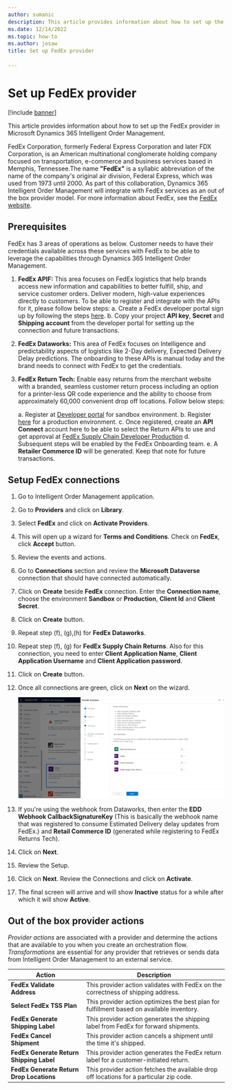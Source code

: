 ```yaml
---
author: sumanic
description: This article provides information about how to set up the FedEx provider in Microsoft Dynamics 365 Intelligent Order Management.
ms.date: 12/14/2022
ms.topic: how-to
ms.author: josaw
title: Set up FedEx provider

---
```


# Set up FedEx provider

[!include [banner](includes/banner.md)]

This article provides information about how to set up the FedEx provider in Microsoft Dynamics 365 Intelligent Order Management.

FedEx Corporation, formerly Federal Express Corporation and later FDX Corporation, is an American multinational conglomerate holding company focused on transportation, e-commerce and business services based in Memphis, Tennessee.The name **"FedEx"** is a syllabic abbreviation of the name of the company's original air division, Federal Express, which was used from 1973 until 2000. As part of this collaboration, Dynamics 365 Intelligent Order Management will integrate with FedEx services as an out of the box provider model. For more information about FedEx, see the [FedEx website](https://www.fedex.com/en-us/about.html). 

## Prerequisites 

FedEx has 3 areas of operations as below.  Customer needs to have their credentials available across these services with FedEx to be able to leverage the capabilities through Dynamics 365 Intelligent Order Management.

1. **FedEx APIF:** This area focuses on FedEx logistics that help brands access new information and capabilities to better fulfill, ship, and service customer orders. Deliver modern, high-value experiences directly to customers. To be able to register and integrate with the APIs for it, please follow below steps:
   a. Create a FedEx developer portal sign up by following the steps [here](https://developer.fedex.com/api/en-ca/get-started.html).
   b. Copy your project **API key**, **Secret** and **Shipping account** from the developer portal for setting up the connection and future transactions.
   
2. **FedEx Dataworks:** This area of FedEx focuses on Intelligence and predictability aspects of logistics like 2-Day delivery, Expected Delivery Delay predictions. The onboarding to these APIs is manual today and the brand needs to connect with FedEx to get the credentials.
3. **FedEx Return Tech:** Enable easy returns from the merchant website with a branded, seamless customer return process including an option for a printer-less QR code experience and the ability to choose from approximately 60,000 convenient drop off locations.
Follow below steps:

    a. Register at [Developer portal](https://developer-sandbox.supplychain.fedex.com/sandbox/) for sandbox environment. 
    b. Register [here](https://fulfillment.fedex.com/) for a production environment.
    c. Once registered, create an **API Connect** account here to be able to select the Return APIs to use and get approval at [FedEx Supply Chain Developer       Production](https://dev.supplychain.fedex.com/) 
    d. Subsequent steps will be enabled by the FedEx Onboarding team.
    e. A **Retailer Commerce ID** will be generated. Keep that note for future transactions.
    
## Setup FedEx connections

1. Go to Intelligent Order Management application.
1. Go to **Providers** and click on **Library**.
1. Select **FedEx** and click on **Activate Providers**.
1. This will open up a wizard for **Terms and Conditions**. Check on **FedEx**, click **Accept** button.
1. Review the events and actions.
1. Go to **Connections** section and review the **Microsoft Dataverse** connection that should have connected automatically.
1. Click on **Create** beside **FedEx** connection. Enter the **Connection name**, choose the environment **Sandbox** or **Production**, **Client Id** and **Client Secret**.
1. Click on **Create** button.
1. Repeat step (f), (g),(h) for **FedEx Dataworks**.
1. Repeat step (f), (g) for **FedEx Supply Chain Returns**. Also for this connection, you need to enter **Client Application Name**, **Client Application Username** and **Client Application password**. 
1. Click on **Create** button.
1. Once all connections are green, click on **Next** on the wizard.

    ![AllConnections.](media/FedAllConn.png)

1. If you're using the webhook from Dataworks, then enter the **EDD Webhook CallbackSignatureKey** (This is basically the webhook name that was registered to consume Estimated Delivery delay updates from FedEx.) and **Retail Commerce ID** (generated while registering to FedEx Returns Tech).
1. Click on **Next**.
1. Review the Setup.
1. Click on **Next**. Review the Connections and click on **Activate**.
1. The final screen will arrive and will show **Inactive** status for a while after which it will show **Active**.

## Out of the box provider actions

*Provider actions* are associated with a provider and determine the actions that are available to you when you create an orchestration flow. *Transformations* are essential for any provider that retrieves or sends data from Intelligent Order Management to an external service.

| Action | Description |
| ---------- | ------- |
| **FedEx Validate Address** | This provider action validates with FedEx on the correctness of shipping address. |
| **Select FedEx TSS Plan** | This provider action optimizes the best plan for fulfillment based on available inventory. |
| **FedEx Generate Shipping Label** | This provider action generates the shipping label from FedEx for forward shipments. |
| **FedEx Cancel Shipment** | This provider action cancels a shipment until the time it's shipped. |
| **FedEx Generate Return Shipping Label** | This provider action generates the FedEx return label for a customer-initiated return. |
| **FedEx Generate Return Drop Locations** | This provider action fetches the available drop off locations for a particular zip code. |
